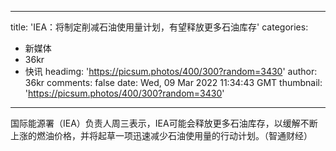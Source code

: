 
---
title: 'IEA：将制定削减石油使用量计划，有望释放更多石油库存'
categories: 
 - 新媒体
 - 36kr
 - 快讯
headimg: 'https://picsum.photos/400/300?random=3430'
author: 36kr
comments: false
date: Wed, 09 Mar 2022 11:34:43 GMT
thumbnail: 'https://picsum.photos/400/300?random=3430'
---

<div>   
国际能源署（IEA）负责人周三表示，IEA可能会释放更多石油库存，以缓解不断上涨的燃油价格，并将起草一项迅速减少石油使用量的行动计划。（智通财经）  
</div>
            